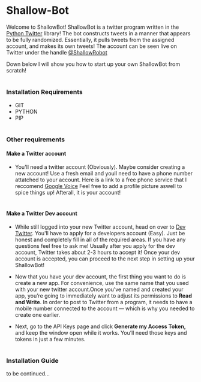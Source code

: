 # Shallow-Bot

Welcome to ShallowBot! 
ShallowBot is a twitter program written in the [Python Twitter](https://github.com/bear/python-twitter) library!
The bot constructs tweets in a manner that appears to be fully randomized. Essentially, it pulls tweets from the assigned account, and makes its own tweets!
The account can be seen live on Twitter under the handle [@ShallowRobot](https://twitter.com/shallowrobot)


Down below I will show you how to start up your own ShallowBot from scratch!

# <h3> Installation Requirements 
- GIT
- PYTHON
- PIP
  
  
# <h3> Other requirements  <h4> Make a Twitter account
  - You'll need a twitter account (Obviously). Maybe consider creating a new account! Use a fresh email and youll need to have a phone number attatched to your account. Here is a link to a free phone service that I reccomend [Google Voice](https://voice.google.com)
  Feel free to add a profile picture aswell to spice things up! Afterall, it is your account!
# <h4> Make a Twitter Dev account
  - While still logged into your new Twitter account, head on over to [Dev Twitter](https://developer.twitter.com/). You'll have to apply for a developers account (Easy). Just be honest and completely fill in all of the required areas. If you have any questions feel free to ask me! Usually after you apply for the dev account, Twitter takes about 2-3 hours to accept it! Once your dev account is accepted, you can proceed to the next step in setting up your ShallowBot!
    
  - Now that you have your dev account, the first thing you want to do is create a new app. For convenience, use the same name that you used with your new twitter account.Once you’ve named and created your app, you’re going to immediately want to adjust its permissions to **Read and Write**. In order to post to Twitter from a program, it needs to have a mobile number connected to the account — which is why you needed to create one earlier.
  - Next, go to the API Keys page and click **Generate my Access Token,** and keep the window open while it works. You’ll need those keys and tokens in just a few minutes.   
  
  # <h3> Installation Guide
  
  to be continued...
